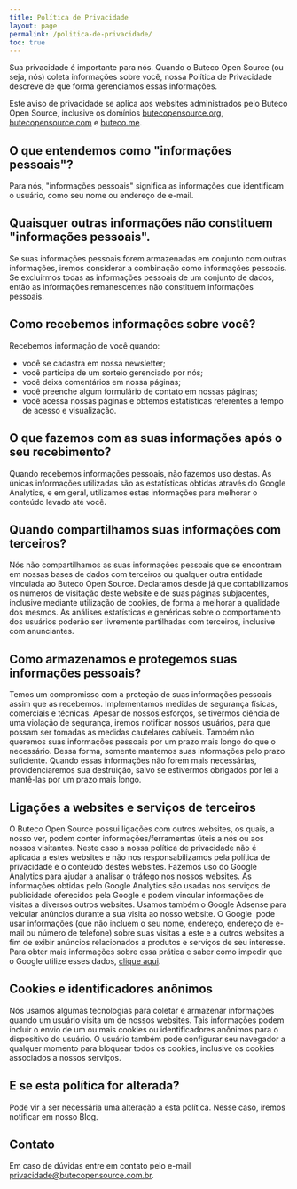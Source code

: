 ```yaml
---
title: Política de Privacidade
layout: page
permalink: /politica-de-privacidade/
toc: true
---
```


Sua privacidade é importante para nós. Quando o Buteco Open Source (ou seja, nós) coleta informações sobre você, nossa Política de Privacidade descreve de que forma gerenciamos essas informações.

Este aviso de privacidade se aplica aos websites administrados pelo Buteco Open Source, inclusive os domínios [butecopensource.org](http://blog.butecopensource.org/), [butecopensource.com](http://butecopensource.com) e [buteco.me](http://buteco.me).

##  O que entendemos como "informações pessoais"?

Para nós, "informações pessoais" significa as informações que identificam o usuário, como seu nome ou endereço de e-mail.

## Quaisquer outras informações não constituem "informações pessoais".

Se suas informações pessoais forem armazenadas em conjunto com outras informações, iremos considerar a combinação como informações pessoais. Se excluirmos todas as informações pessoais de um conjunto de dados, então as informações remanescentes não constituem informações pessoais.

## Como recebemos informações sobre você?

Recebemos informação de você quando: 

  * você se cadastra em nossa newsletter;
  * você participa de um sorteio gerenciado por nós;
  * você deixa comentários em nossa páginas;
  * você preenche algum formulário de contato em nossas páginas;
  * você acessa nossas páginas e obtemos estatísticas referentes a tempo de acesso e visualização.

## O que fazemos com as suas informações após o seu recebimento?

Quando recebemos informações pessoais, não fazemos uso destas. As únicas informações utilizadas são as estatísticas obtidas através do Google Analytics, e em geral, utilizamos estas informações para melhorar o conteúdo levado até você.

## Quando compartilhamos suas informações com terceiros?

Nós não compartilhamos as suas informações pessoais que se encontram em nossas bases de dados com terceiros ou qualquer outra entidade vinculada ao Buteco Open Source. Declaramos desde já que contabilizamos os números de visitação deste website e de suas páginas subjacentes, inclusive mediante utilização de cookies, de forma a melhorar a qualidade dos mesmos. As análises estatísticas e genéricas sobre o comportamento dos usuários poderão ser livremente partilhadas com terceiros, inclusive com anunciantes.

## Como armazenamos e protegemos suas informações pessoais?

Temos um compromisso com a proteção de suas informações pessoais assim que as recebemos. Implementamos medidas de segurança físicas, comerciais e técnicas. Apesar de nossos esforços, se tivermos ciência de uma violação de segurança, iremos notificar nossos usuários, para que possam ser tomadas as medidas cautelares cabíveis. Também não queremos suas informações pessoais por um prazo mais longo do que o necessário. Dessa forma, somente mantemos suas informações pelo prazo suficiente. Quando essas informações não forem mais necessárias, providenciaremos sua destruição, salvo se estivermos obrigados por lei a mantê-las por um prazo mais longo.

## Ligações a websites e serviços de terceiros

O Buteco Open Source possui ligações com outros websites, os quais, a nosso ver, podem conter informações/ferramentas úteis a nós ou aos nossos visitantes. Neste caso a nossa política de privacidade não é aplicada a estes websites e não nos responsabilizamos pela política de privacidade e o conteúdo destes websites. Fazemos uso do Google Analytics para ajudar a analisar o tráfego nos nossos websites. As informações obtidas pelo Google Analytics são usadas nos serviços de publicidade oferecidos pela Google e podem vincular informações de visitas a diversos outros websites. Usamos também o Google Adsense para veicular anúncios durante a sua visita ao nosso website. O Google  pode usar informações (que não incluem o seu nome, endereço, endereço de e-mail ou número de telefone) sobre suas visitas a este e a outros websites a fim de exibir anúncios relacionados a produtos e serviços de seu interesse. Para obter mais informações sobre essa prática e saber como impedir que o Google utilize esses dados, [clique aqui](http://www.google.com/policies/technologies/ads/).

## Cookies e identificadores anônimos

Nós usamos algumas tecnologias para coletar e armazenar informações quando um usuário visita um de nossos websites. Tais informações podem incluir o envio de um ou mais cookies ou identificadores anônimos para o dispositivo do usuário. O usuário também pode configurar seu navegador a qualquer momento para bloquear todos os cookies, inclusive os cookies associados a nossos serviços.

## E se esta política for alterada?

Pode vir a ser necessária uma alteração a esta política. Nesse caso, iremos notificar em nosso Blog.

## Contato

Em caso de dúvidas entre em contato pelo e-mail [privacidade@butecopensource.com.br](mailto:privacidade@butecopensource.com.bt).
